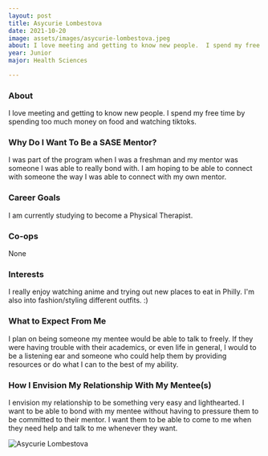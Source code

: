 ```yaml
---
layout: post
title: Asycurie Lombestova 
date: 2021-10-20
image: assets/images/asycurie-lombestova.jpeg
about: I love meeting and getting to know new people.  I spend my free time by spending too much money on food and watching tiktoks.
year: Junior
major: Health Sciences

---
```


### About

I love meeting and getting to know new people.  I spend my free time by spending too much money on food and watching tiktoks.

### Why Do I Want To Be a SASE Mentor?

I was part of the program when I was a freshman and my mentor was someone I was able to really bond with. I am hoping to be able to connect with someone the way I was able to connect with my own mentor. 

### Career Goals

I am currently studying to become a Physical Therapist.

### Co-ops

None

### Interests

I really enjoy watching anime and trying out new places to eat in Philly. I'm also into fashion/styling different outfits. :)

### What to Expect From Me

I plan on being someone my mentee would be able to talk to freely. If they were having trouble with their academics, or even life in general, I would to be a listening ear and someone who could help them by providing resources or do what I can to the best of my ability.

### How I Envision My Relationship With My Mentee(s) 

I envision my relationship to be something very easy and lighthearted. I want to be able to bond with my mentee without having to pressure them to be committed to their mentor. I want them to be able to come to me when they need help and talk to me whenever they want. 

<div class="text-center my-5">
    <img src="https://sase-drexel.github.io/mentorship-2021/asycurie-lombestova.jpeg" alt="Asycurie Lombestova" class="rounded post-img" />
</div>

